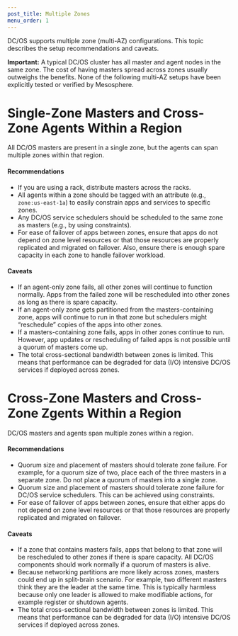 ```yaml
---
post_title: Multiple Zones
menu_order: 1
---
```


DC/OS supports multiple zone (multi-AZ) configurations. This topic describes the setup recommendations and caveats.

**Important:** A typical DC/OS cluster has all master and agent nodes in the same zone. The cost of having masters spread across zones usually outweighs the benefits. None of the following multi-AZ setups have been explicitly tested or verified by Mesosphere.

# Single-Zone Masters and Cross-Zone Agents Within a Region
All DC/OS masters are present in a single zone, but the agents can span multiple zones within that region.

#### Recommendations

- If you are using a rack, distribute masters across the racks.
- All agents within a zone should be tagged with an attribute (e.g., `zone:us-east-1a`) to easily constrain apps and services to specific zones.
- Any DC/OS service schedulers should be scheduled to the same zone as masters (e.g., by using constraints).
- For ease of failover of apps between zones, ensure that apps do not depend on zone level resources or that those resources are properly replicated and migrated on failover. Also, ensure there is enough spare capacity in each zone to handle failover workload.

#### Caveats

- If an agent-only zone fails, all other zones will continue to function normally. Apps from the failed zone will be rescheduled into other zones as long as there is spare capacity.
- If an agent-only zone gets partitioned from the masters-containing zone, apps will continue to run in that zone but schedulers might “reschedule” copies of the apps into other zones. 
- If a masters-containing zone fails, apps in other zones continue to run. However, app updates or rescheduling of failed apps is not possible until a quorum of masters come up.
- The total cross-sectional bandwidth between zones is limited. This means that performance can be degraded for data (I/O) intensive DC/OS services if deployed across zones.

# Cross-Zone Masters and Cross-Zone Zgents Within a Region
DC/OS masters and agents span multiple zones within a region.

#### Recommendations

- Quorum size and placement of masters should tolerate zone failure. For example, for a quorum size of two, place each of the three masters in a separate zone. Do not place a quorum of masters into a single zone.
- Quorum size and placement of masters should tolerate zone failure for DC/OS service schedulers. This can be achieved using constraints.
- For ease of failover of apps between zones, ensure that either apps do not depend on zone level resources or that those resources are properly replicated and migrated on failover.

#### Caveats

- If a zone that contains masters fails, apps that belong to that zone will be rescheduled to other zones if there is spare capacity. All DC/OS components should work normally if a quorum of masters is alive.
- Because networking partitions are more likely across zones, masters could end up in split-brain scenario. For example, two different masters think they are the leader at the same time. This is typically harmless because only one leader is allowed to make modifiable actions, for example register or shutdown agents.
- The total cross-sectional bandwidth between zones is limited. This means that performance can be degraded for data (I/O) intensive DC/OS services if deployed across zones.
